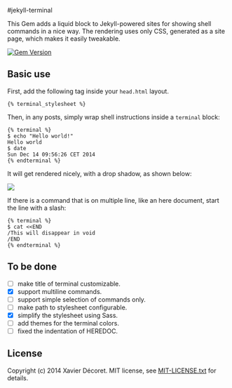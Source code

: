 #jekyll-terminal

This Gem adds a liquid block to Jekyll-powered sites for showing
shell commands in a nice way. The rendering uses only CSS, generated as a site page,
which makes it easily tweakable.

[![Gem Version](https://badge.fury.io/rb/jekyll-terminal.svg)](http://badge.fury.io/rb/jekyll-terminal)

## Basic use

First, add the following tag inside your `head.html` layout.

```liquid
{% terminal_stylesheet %}    
```

Then, in any posts, simply wrap shell instructions inside a `terminal` block:

```liquid
{% terminal %}
$ echo "Hello world!"
Hello world
$ date
Sun Dec 14 09:56:26 CET 2014
{% endterminal %}
```

It will get rendered nicely, with a drop shadow, as shown below:

![](https://github.com/Xadeck/jekyll-terminal/blob/master/screenshot.png)

If there is a command that is on multiple line, like an here document, start the line with a slash:

```liquid
{% terminal %}
$ cat <<END
/This will disappear in void
/END
{% endterminal %}
```

## To be done

- [ ] make title of terminal customizable.
- [x] support multiline commands.
- [ ] support simple selection of commands only.
- [ ] make path to stylesheet configurable.
- [x] simplify the stylesheet using Sass.
- [ ] add themes for the terminal colors.
- [ ] fixed the indentation of HEREDOC.

## License
Copyright (c) 2014 Xavier Décoret. MIT license, see [MIT-LICENSE.txt] for details.

[MIT-LICENSE.txt]: https://github.com/bhollis/maruku/blob/master/MIT-LICENSE.txt
